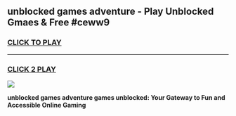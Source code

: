 
## unblocked games adventure - Play Unblocked Gmaes & Free #ceww9
<h3>
<a href="https://news.freeplayer.one?title=unblocked_games_adventure&ref=03M">CLICK TO PLAY</a></h3>
<hr>

<h3>
<a href="https://news.freeplayer.one?title=unblocked_games_adventure&ref=03M">CLICK 2 PLAY</a>
  
</h3>

<a href="https://news.freeplayer.one?title=unblocked_games_adventure&ref=03M"><img src="https://clearcache.store/games.png"></a>


**unblocked games adventure games unblocked: Your Gateway to Fun and Accessible Online Gaming**
